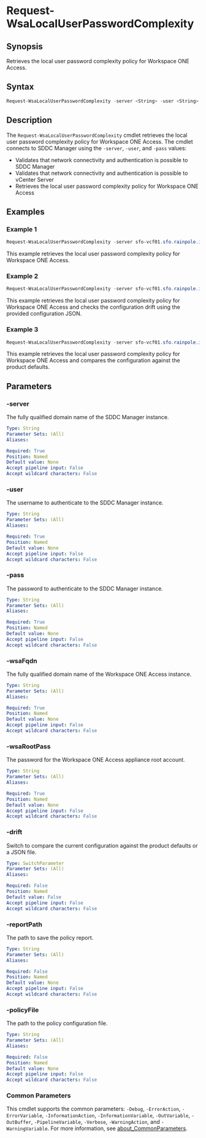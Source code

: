 # Request-WsaLocalUserPasswordComplexity

## Synopsis

Retrieves the local user password complexity policy for Workspace ONE Access.

## Syntax

```powershell
Request-WsaLocalUserPasswordComplexity -server <String> -user <String> -pass <String> -wsaFqdn <String> -wsaRootPass <String> [-drift] [-reportPath <String>] [-policyFile <String>] [<CommonParameters>]
```

## Description

The `Request-WsaLocalUserPasswordComplexity` cmdlet retrieves the local user password complexity policy for Workspace ONE Access.
The cmdlet connects to SDDC Manager using the `-server`, `-user`, and `-pass` values:

- Validates that network connectivity and authentication is possible to SDDC Manager
- Validates that network connectivity and authentication is possible to vCenter Server
- Retrieves the local user password complexity policy for Workspace ONE Access

## Examples

### Example 1

```powershell
Request-WsaLocalUserPasswordComplexity -server sfo-vcf01.sfo.rainpole.io -user admin@local -pass VMw@re1!VMw@re1! -wsaFqdn sfo-wsa01.sfo.rainpole.io -wsaRootPass VMw@re1!
```

This example retrieves the local user password complexity policy for Workspace ONE Access.

### Example 2

```powershell
Request-WsaLocalUserPasswordComplexity -server sfo-vcf01.sfo.rainpole.io -user admin@local -pass VMw@re1!VMw@re1! -wsaFqdn sfo-wsa01.sfo.rainpole.io -wsaRootPass VMw@re1! -drift -reportPath "F:\Reporting" -policyFile "passwordPolicyConfig.json"
```

This example retrieves the local user password complexity policy for Workspace ONE Access and checks the configuration drift using the provided configuration JSON.

### Example 3

```powershell
Request-WsaLocalUserPasswordComplexity -server sfo-vcf01.sfo.rainpole.io -user admin@local -pass VMw@re1!VMw@re1! -wsaFqdn sfo-wsa01.sfo.rainpole.io -wsaRootPass VMw@re1! -drift
```

This example retrieves the local user password complexity policy for Workspace ONE Access and compares the configuration against the product defaults.

## Parameters

### -server

The fully qualified domain name of the SDDC Manager instance.

```yaml
Type: String
Parameter Sets: (All)
Aliases:

Required: True
Position: Named
Default value: None
Accept pipeline input: False
Accept wildcard characters: False
```

### -user

The username to authenticate to the SDDC Manager instance.

```yaml
Type: String
Parameter Sets: (All)
Aliases:

Required: True
Position: Named
Default value: None
Accept pipeline input: False
Accept wildcard characters: False
```

### -pass

The password to authenticate to the SDDC Manager instance.

```yaml
Type: String
Parameter Sets: (All)
Aliases:

Required: True
Position: Named
Default value: None
Accept pipeline input: False
Accept wildcard characters: False
```

### -wsaFqdn

The fully qualified domain name of the Workspace ONE Access instance.

```yaml
Type: String
Parameter Sets: (All)
Aliases:

Required: True
Position: Named
Default value: None
Accept pipeline input: False
Accept wildcard characters: False
```

### -wsaRootPass

The password for the Workspace ONE Access appliance root account.

```yaml
Type: String
Parameter Sets: (All)
Aliases:

Required: True
Position: Named
Default value: None
Accept pipeline input: False
Accept wildcard characters: False
```

### -drift

Switch to compare the current configuration against the product defaults or a JSON file.

```yaml
Type: SwitchParameter
Parameter Sets: (All)
Aliases:

Required: False
Position: Named
Default value: False
Accept pipeline input: False
Accept wildcard characters: False
```

### -reportPath

The path to save the policy report.

```yaml
Type: String
Parameter Sets: (All)
Aliases:

Required: False
Position: Named
Default value: None
Accept pipeline input: False
Accept wildcard characters: False
```

### -policyFile

The path to the policy configuration file.

```yaml
Type: String
Parameter Sets: (All)
Aliases:

Required: False
Position: Named
Default value: None
Accept pipeline input: False
Accept wildcard characters: False
```

### Common Parameters

This cmdlet supports the common parameters: `-Debug`, `-ErrorAction`, `-ErrorVariable`, `-InformationAction`, `-InformationVariable`, `-OutVariable`, `-OutBuffer`, `-PipelineVariable`, `-Verbose`, `-WarningAction`, and `-WarningVariable`. For more information, see [about_CommonParameters](http://go.microsoft.com/fwlink/?LinkID=113216).

